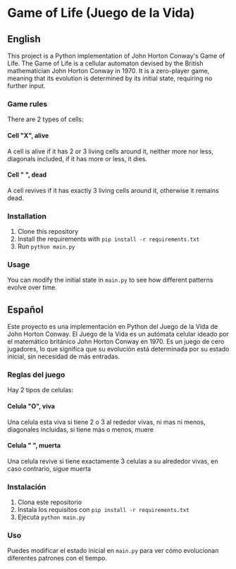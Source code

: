 # Game of Life (Juego de la Vida)

## English
This project is a Python implementation of John Horton Conway's Game of Life. The Game of Life is a cellular automaton devised by the British mathematician John Horton Conway in 1970. It is a zero-player game, meaning that its evolution is determined by its initial state, requiring no further input.

### Game rules
There are 2 types of cells:

#### Cell "X", alive
A cell is alive if it has 2 or 3 living cells around it, neither more nor less, diagonals included, if it has more or less, it dies.

#### Cell " ", dead
A cell revives if it has exactly 3 living cells around it, otherwise it remains dead.

### Installation
1. Clone this repository
2. Install the requirements with `pip install -r requirements.txt`
3. Run `python main.py`

### Usage
You can modify the initial state in `main.py` to see how different patterns evolve over time.

## Español
Este proyecto es una implementación en Python del Juego de la Vida de John Horton Conway. El Juego de la Vida es un autómata celular ideado por el matemático británico John Horton Conway en 1970. Es un juego de cero jugadores, lo que significa que su evolución está determinada por su estado inicial, sin necesidad de más entradas.

### Reglas del juego
Hay 2 tipos de celulas:

#### Celula "O", viva
Una celula esta viva si tiene 2 o 3 al rededor vivas, ni mas ni menos, diagonales incluidas, si tiene más o menos, muere

#### Celula " ", muerta
Una celula revive si tiene exactamente 3 celulas a su alrededor vivas, en caso contrario, sigue muerta

### Instalación
1. Clona este repositorio
2. Instala los requisitos con `pip install -r requirements.txt`
3. Ejecuta `python main.py`

### Uso
Puedes modificar el estado inicial en `main.py` para ver cómo evolucionan diferentes patrones con el tiempo.
